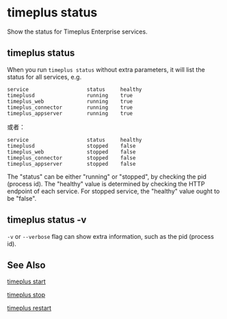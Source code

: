 # timeplus status

Show the status for Timeplus Enterprise services.

## timeplus status

When you run `timeplus status` without extra parameters, it will list the status for all services, e.g.

```
service                   status     healthy
timeplusd                 running    true
timeplus_web              running    true
timeplus_connector        running    true
timeplus_appserver        running    true
```

或者：

```
service                   status     healthy
timeplusd                 stopped    false
timeplus_web              stopped    false
timeplus_connector        stopped    false
timeplus_appserver        stopped    false
```

The "status" can be either "running" or "stopped", by checking the pid (process id). The "healthy" value is determined by checking the HTTP endpoint of each service. For stopped service, the "healthy" value ought to be "false".

## timeplus status -v

`-v` or `--verbose` flag can show extra information, such as the pid (process id).

## See Also

[timeplus start](/cli-start)

[timeplus stop](/cli-stop)

[timeplus restart](/cli-restart)
